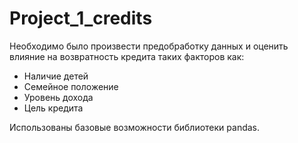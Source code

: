 # Project_1_credits
Необходимо было произвести предобработку данных и оценить влияние на возвратность кредита таких факторов как:
- Наличие детей
- Семейное положение
- Уровень дохода
- Цель кредита

Использованы базовые возможности библиотеки pandas.
